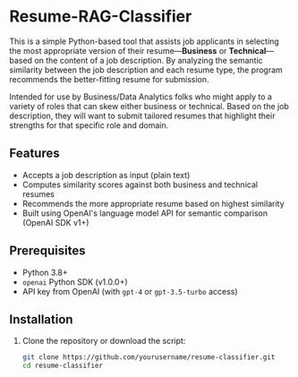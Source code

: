 # Resume-RAG-Classifier

This is a simple Python-based tool that assists job applicants in selecting the most appropriate version of their resume—**Business** or **Technical**—based on the content of a job description. By analyzing the semantic similarity between the job description and each resume type, the program recommends the better-fitting resume for submission.

Intended for use by Business/Data Analytics folks who might apply to a variety of roles that can skew either business or technical. Based on the job description, they will want to submit tailored resumes that highlight their strengths for that specific role and domain.

## Features

- Accepts a job description as input (plain text)
- Computes similarity scores against both business and technical resumes
- Recommends the more appropriate resume based on highest similarity
- Built using OpenAI's language model API for semantic comparison (OpenAI SDK v1+)

## Prerequisites

- Python 3.8+
- `openai` Python SDK (v1.0.0+)
- API key from OpenAI (with `gpt-4` or `gpt-3.5-turbo` access)

## Installation

1. Clone the repository or download the script:
   ```bash
   git clone https://github.com/yourusername/resume-classifier.git
   cd resume-classifier
